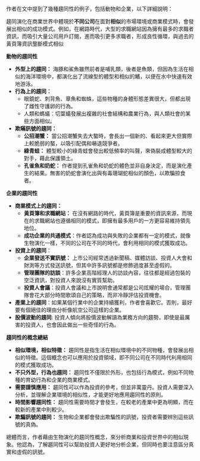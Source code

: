 作者在文中提到了幾種趨同性的例子，包括動物和企業，以下詳細說明：

趨同演化在商業世界中體現於**不同公司**在面對**相似**的市場環境或商業模式時，會發展出相似的成功模式。例如，在網路時代，大型的求職網站因為擁有最多的求職者資訊，而吸引大量公司用戶訂閱，進而吸引更多求職者，形成良性循環，與過去的黃頁簿資訊壟斷模式相似

**動物的趨同性**

- **外型上的趨同：** 海豚和鯊魚雖然前者是哺乳類，後者是魚類，但因為生活在相似的海洋環境中，都演化出了流線型的體型和相似的鰭，以便在水中快速有效地游泳。
- **行為上的趨同：**
    - 眼鏡蛇、刺背魚、章魚和蜘蛛，這些物種的身體形態差異很大，但都出現了雌性守護卵的行為。
    - 人類和螞蟻：切葉蟻發展出複雜的社會結構和農業行為，與人類社會的某些方面相似。
- **欺瞞訊號的趨同：**
    - **公招潮蟹：** 當公招潮蟹失去大螯時，會長出一個新的、看起來更大但實際上較脆弱的螯，以吸引配偶和嚇退競爭者。
    - **綠青蛙：** 體型較小的綠青蛙會發出較低頻率的叫聲，來偽裝成體型較大的對手，藉此保護領土。
    - **孔雀魚和奶蛇：** 作者提到孔雀魚和奶蛇的體色並非自身決定，而是演化產生的結果。無害的奶蛇會演化出與有毒珊瑚蛇相似的顏色，以欺騙掠食者。

**企業的趨同性**

- **商業模式上的趨同：**
    - **黃頁簿和求職網站：** 在沒有網路的時代，黃頁簿是重要的資訊來源，而現在的求職網站也遵循相同的模式，即擁有最多用戶的一方更容易維持領先地位。
    - **成功企業的共通模式**：作者認為成功與失敗的企業都有一定的模式，就像生物演化一樣，不同的公司在不同的時代，會利用相同的模式獲取成功。
- **投資上的趨同**：
    - **企業發送不實訊號：** 上市公司經常透過新聞稿、媒體訪談、投資人大會和財測等方式發送訊號，但其中許多訊號都是修飾過度甚至虛假的。
    - **管理團隊的訪談**：許多企業高階經理人的訪談內容，往往都是經過包裝的空泛資訊，對投資人來說沒有實質幫助。
    - **投資人會議**：投資人會議和上市說明會通常都是公司炫耀的場合，管理團隊會花大部分時間歌頌自己的策略，而非冷靜評估投資機會。
- **產業上的趨同**：如果某個行業中的企業持續獲利，作者會喜歡它。否則，最好要有個絕佳的理由分析像航空公司這樣的企業。
- **股價波動的趨同**: 投資人傾向將股價波動解讀為業務方向的趨勢，即使是最厲害的投資人，也會因此做出一些奇怪的行為。

**趨同性的概念總結**

- **相似環境，相似特徵：** 趨同性是指生活在相似環境中的不同物種，會發展出相似的特徵。這個概念也可以應用於投資領域，即不同公司在不同時代利用相同的模式獲取成功。
- **不只外型，行為也趨同：** 趨同性不僅限於外形，也包括行為模式，例如不同物種的育幼行為和企業的商業模式。
- **需要謹慎應用：** 趨同性可以作為投資的參考，但並非萬靈丹。投資人需要深入分析，並理解企業環境的相似性，才能更好地應用趨同性的原則。
- **時間影響趨同性：** 趨同性需要時間才會發生，在較老的產業中更為明顯，而在較新的產業中則較少。
- **欺騙訊號的趨同：** 生物和企業都會發出欺騙性的訊號，投資者需要辨別這些訊號的真偽。

總體而言，作者藉由生物演化的趨同性概念，來分析商業和投資世界中的相似現象。他認為，了解趨同性可以幫助投資人更好地分析企業，但同時也要注意區分真實和虛假的訊號。